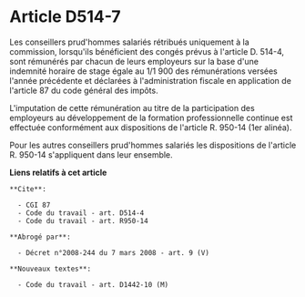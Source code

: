 # Article D514-7

Les conseillers prud'hommes salariés rétribués uniquement à la commission, lorsqu'ils bénéficient des congés prévus à
l'article D. 514-4, sont rémunérés par chacun de leurs employeurs sur la base d'une indemnité horaire de stage égale au 1/1
900 des rémunérations versées l'année précédente et déclarées à l'administration fiscale en application de l'article 87 du
code général des impôts.

L'imputation de cette rémunération au titre de la participation des employeurs au développement de la formation
professionnelle continue est effectuée conformément aux dispositions de l'article R. 950-14 (1er alinéa).

Pour les autres conseillers prud'hommes salariés les dispositions de l'article R. 950-14 s'appliquent dans leur ensemble.

**Liens relatifs à cet article**

	**Cite**:

	  - CGI 87
	  - Code du travail - art. D514-4
	  - Code du travail - art. R950-14

	**Abrogé par**:

	  - Décret n°2008-244 du 7 mars 2008 - art. 9 (V)

	**Nouveaux textes**:

	  - Code du travail - art. D1442-10 (M)
